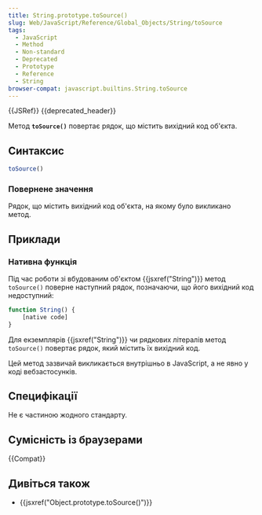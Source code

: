 ```yaml
---
title: String.prototype.toSource()
slug: Web/JavaScript/Reference/Global_Objects/String/toSource
tags:
  - JavaScript
  - Method
  - Non-standard
  - Deprecated
  - Prototype
  - Reference
  - String
browser-compat: javascript.builtins.String.toSource
---
```

{{JSRef}} {{deprecated_header}}

Метод **`toSource()`** повертає рядок, що містить вихідний код об'єкта.

## Синтаксис

```js
toSource()
```

### Повернене значення

Рядок, що містить вихідний код об'єкта, на якому було викликано метод.

## Приклади

### Нативна функція

Під час роботи зі вбудованим об'єктом {{jsxref("String")}} метод `toSource()` поверне наступний рядок, позначаючи, що його вихідний код недоступний:

```js
function String() {
    [native code]
}
```

Для екземплярів {{jsxref("String")}} чи рядкових літералів метод `toSource()` повертає рядок, який містить їх вихідний код.

Цей метод зазвичай викликається внутрішньо в JavaScript, а не явно у коді вебзастосунків.

## Специфікації

Не є частиною жодного стандарту.

## Сумісність із браузерами

{{Compat}}

## Дивіться також

- {{jsxref("Object.prototype.toSource()")}}
